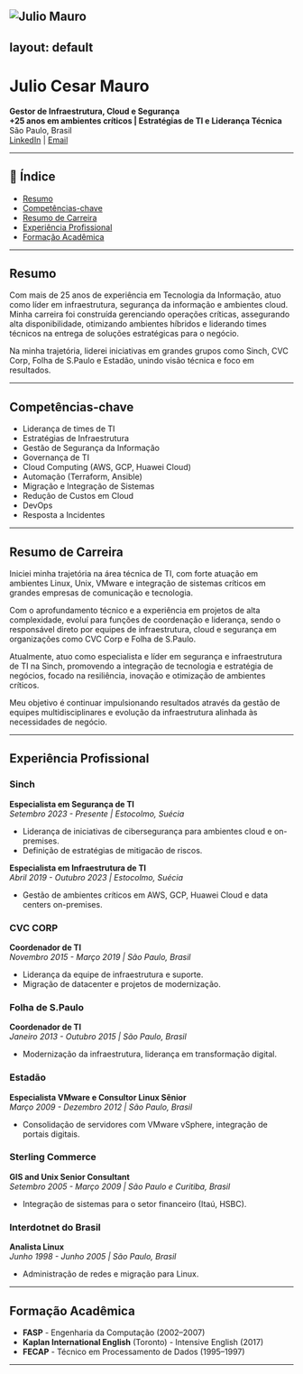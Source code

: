 ![Julio Mauro](https://avatars1.githubusercontent.com/u/25463339?s=90&v=4) 
---
layout: default
---

# Julio Cesar Mauro

**Gestor de Infraestrutura, Cloud e Segurança**  
**+25 anos em ambientes críticos | Estratégias de TI e Liderança Técnica**  
São Paulo, Brasil  
[LinkedIn](https://www.linkedin.com/in/juliomauro) | [Email](mailto:julio.mauro@gmail.com)

---

## 🔹 Índice

- [Resumo](#resumo)
- [Competências-chave](#competências-chave)
- [Resumo de Carreira](#resumo-de-carreira)
- [Experiência Profissional](#experiência-profissional)
- [Formação Acadêmica](#formação-acadêmica)

---

## Resumo

Com mais de 25 anos de experiência em Tecnologia da Informação, atuo como líder em infraestrutura, segurança da informação e ambientes cloud. Minha carreira foi construída gerenciando operações críticas, assegurando alta disponibilidade, otimizando ambientes híbridos e liderando times técnicos na entrega de soluções estratégicas para o negócio.

Na minha trajetória, liderei iniciativas em grandes grupos como Sinch, CVC Corp, Folha de S.Paulo e Estadão, unindo visão técnica e foco em resultados.

---

## Competências-chave

- Liderança de times de TI
- Estratégias de Infraestrutura
- Gestão de Segurança da Informação
- Governança de TI
- Cloud Computing (AWS, GCP, Huawei Cloud)
- Automação (Terraform, Ansible)
- Migração e Integração de Sistemas
- Redução de Custos em Cloud
- DevOps
- Resposta a Incidentes

---

## Resumo de Carreira

Iniciei minha trajetória na área técnica de TI, com forte atuação em ambientes Linux, Unix, VMware e integração de sistemas críticos em grandes empresas de comunicação e tecnologia.

Com o aprofundamento técnico e a experiência em projetos de alta complexidade, evoluí para funções de coordenação e liderança, sendo o responsável direto por equipes de infraestrutura, cloud e segurança em organizações como CVC Corp e Folha de S.Paulo.

Atualmente, atuo como especialista e líder em segurança e infraestrutura de TI na Sinch, promovendo a integração de tecnologia e estratégia de negócios, focado na resiliência, inovação e otimização de ambientes críticos.

Meu objetivo é continuar impulsionando resultados através da gestão de equipes multidisciplinares e evolução da infraestrutura alinhada às necessidades de negócio.

---

## Experiência Profissional

### Sinch
**Especialista em Segurança de TI**  
_Setembro 2023 - Presente | Estocolmo, Suécia_

- Liderança de iniciativas de cibersegurança para ambientes cloud e on-premises.
- Definição de estratégias de mitigacão de riscos.

**Especialista em Infraestrutura de TI**  
_Abril 2019 - Outubro 2023 | Estocolmo, Suécia_

- Gestão de ambientes críticos em AWS, GCP, Huawei Cloud e data centers on-premises.

### CVC CORP
**Coordenador de TI**  
_Novembro 2015 - Março 2019 | São Paulo, Brasil_

- Liderança da equipe de infraestrutura e suporte.
- Migração de datacenter e projetos de modernização.

### Folha de S.Paulo
**Coordenador de TI**  
_Janeiro 2013 - Outubro 2015 | São Paulo, Brasil_

- Modernização da infraestrutura, liderança em transformação digital.

### Estadão
**Especialista VMware e Consultor Linux Sênior**  
_Março 2009 - Dezembro 2012 | São Paulo, Brasil_

- Consolidação de servidores com VMware vSphere, integração de portais digitais.

### Sterling Commerce
**GIS and Unix Senior Consultant**  
_Setembro 2005 - Março 2009 | São Paulo e Curitiba, Brasil_

- Integração de sistemas para o setor financeiro (Itaú, HSBC).

### Interdotnet do Brasil
**Analista Linux**  
_Junho 1998 - Junho 2005 | São Paulo, Brasil_

- Administração de redes e migração para Linux.

---

## Formação Acadêmica

- **FASP** - Engenharia da Computação (2002–2007)
- **Kaplan International English** (Toronto) - Intensive English (2017)
- **FECAP** - Técnico em Processamento de Dados (1995–1997)

---
